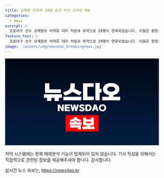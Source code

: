 ```yaml
---
title: 오재원 연루자 29명 송치 두산 선수만 9명
categories:
  - News
excerpt: >
  프로야구 선수 오재원의 마약류 대리 처방과 투약으로 29명이 연루되었습니다. 이들은 향정신성의약품을 대신 처방받거나 전신마취제를 다량 공급받아 마약류관리법 위반 등 혐의로 검찰에 송치됐습니다. 연루된 사람 중에는 전·현직 프로야구 선수 13명과 트레이너 1명이 포함되어 있으며, 현직 야구선수 9명 모두 두산 베어스 소속이었습니다. 경찰은 이에 대한 수사를 진행 중이며, 관련된 제보는 jebo23으로 보낼 수 있습니다.
feature_text: >
  프로야구 선수 오재원의 마약류 대리 처방과 투약으로 29명이 연루되었습니다. 이들은 향정신성의약품을 대신 처방받거나 전신마취제를 다량 공급받아 마약류관리법 위반 등 혐의로 검찰에 송치됐습니다. 연루된 사람 중에는 전·현직 프로야구 선수 13명과 트레이너 1명이 포함되어 있으며, 현직 야구선수 9명 모두 두산 베어스 소속이었습니다. 경찰은 이에 대한 수사를 진행 중이며, 관련된 제보는 jebo23으로 보낼 수 있습니다.
image: '/assets/img/newsdao_breakingnews.jpg'
---
```


<p><img src="/assets/img/newsdao_breakingnews.jpg" alt="pcversion 속보" /></p>

<p>저의 시스템에는 현재 매체분석 기능이 탑재되어 있지 않습니다. 기사 작성을 위해서는 직접적으로 관련된 정보를 제공해주셔야 합니다. 감사합니다.</p>
실시간 뉴스 속보는, <a href="https://newsdao.kr" rel="dofollow">https://newsdao.kr</a>


